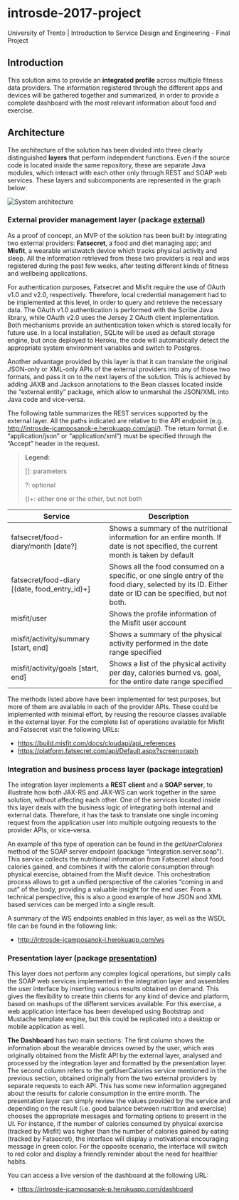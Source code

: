 # introsde-2017-project
University of Trento | Introduction to Service Design and Engineering - Final Project

## Introduction

This solution aims to provide an **integrated profile** across multiple fitness data providers. 
The information registered through the different apps and devices will be gathered together and summarized, in order to provide a complete dashboard with the most relevant information about food and exercise.

## Architecture

The architecture of the solution has been divided into three clearly distinguished **layers** that perform independent functions. Even if the source code is located inside the same repository, these are separate Java modules, which interact with each other only through REST and SOAP web services. These layers and subcomponents are represented in the graph below:

![System architecture](arch.png)

### External provider management layer (package [external](/external))
As a proof of concept, an MVP of the solution has been built by integrating 
two external providers: **Fatsecret**, a food and diet managing app; and **Misfit**, a wearable wristwatch device which tracks physical activity and sleep. All the information retrieved from these two providers is real and was registered during the past few weeks, after testing different kinds of fitness and wellbeing applications.

For authentication purposes, Fatsecret and Misfit require the use of OAuth 
v1.0 and v2.0, respectively. Therefore, local credential management had to 
be implemented at this level, in order to query and retrieve the necessary data. The OAuth v1.0 authentication is performed with the Scribe Java library, while OAuth v2.0 uses the Jersey 2 OAuth client implementation. Both mechanisms provide an authentication token which is stored locally for future use. In a local installation, SQLite will be used as default storage engine, but once deployed to Heroku, the code will automatically detect the appropriate system environment variables and switch to Postgres.

Another advantage provided by this layer is that it can translate 
the original JSON-only or XML-only APIs of the external providers into any 
of those two formats, and pass it on to the next layers of the solution. 
This is achieved by adding JAXB and Jackson annotations to the Bean classes 
located inside the “external.entity” package, which allow to unmarshal 
the JSON/XML into Java code and vice-versa. 

The following table summarizes the REST services supported by 
the external layer. All the paths indicated are relative to the API endpoint (e.g. http://introsde-jcamposanok-e.herokuapp.com/api/). 
 The return format (i.e. “application/json” or “application/xml”) must be specified through the “Accept” header in the request.

> **Legend:**
>
> []: parameters
>
> ?: optional
>
> ()+: either one or the other, but not both

Service | Description
--------|------------
fatsecret/food-diary/month [date?] | Shows a summary of the nutritional information for an entire month. If date is not specified, the current month is taken by default
fatsecret/food-diary [(date, food_entry_id)+] | Shows all the food consumed on a specific, or one single entry of the food diary, selected by its ID. Either date or ID can be specified, but not both.
misfit/user | Shows the profile information of the Misfit user account
misfit/activity/summary [start, end] | Shows a summary of the physical activity performed in the date range specified
misfit/activity/goals [start, end] | Shows a list of the physical activity per day, calories burned vs. goal, for the entire date range specified

The methods listed above have been implemented for test purposes, but more of them are available in each of the provider APIs. These could be implemented with minimal effort, by reusing the resource classes available in the external layer. For the complete list of operations available for Misfit and Fatsecret visit the following URLs:

- https://build.misfit.com/docs/cloudapi/api_references
- https://platform.fatsecret.com/api/Default.aspx?screen=rapih


### Integration and business process layer (package [integration](/integration))

The integration layer implements a **REST client** and a **SOAP server**, to illustrate how both JAX-RS and JAX-WS can work together in the same solution, without affecting each other. One of the services located inside this layer deals with the business logic of integrating both internal and external data. Therefore, it has the task to translate one single incoming request from the application user into multiple outgoing requests to the provider APIs, or vice-versa. 

An example of this type of operation can be found in the *getUserCalories* method of the SOAP server endpoint (package “integration.server.soap”). This service collects the nutritional information from Fatsecret about food calories gained, and combines it with the calorie consumption through physical exercise, obtained from the Misfit device. This orchestration process allows to get a unified perspective of the calories “coming in and out” of the body, providing a valuable insight for the end user. From a technical perspective, this is also a good example of how JSON and XML based services can be merged into a single result.

A summary of the WS endpoints enabled in this layer, as well as the WSDL file can be found in the following link:

- http://introsde-jcamposanok-i.herokuapp.com/ws


### Presentation layer (package [presentation](/presentation))
This layer does not perform any complex logical operations, but simply calls the SOAP web services implemented in the integration layer and assembles the user interface by inserting various results obtained on demand. This gives the flexibility to create thin clients for any kind of device and platform, based on mashups of the different services available. For this exercise, a web application interface has been developed using Bootstrap and Mustache template engine, but this could be replicated into a desktop or mobile application as well. 

**The Dashboard** has two main sections: The first column shows the information about the wearable devices owned by the user, which was originally obtained from the Misfit API by the external layer, analysed and processed by the integration layer and formatted by the presentation layer. The second column refers to the getUserCalories service mentioned in the previous section, obtained originally from the two external providers by separate requests to each API. This has some new information aggregated about the results for calorie consumption in the entire month. The presentation layer can simply review the values provided by the service and depending on the result (i.e. good balance between nutrition and exercise) chooses the appropriate messages and formating options to present in the UI. For instance, if the number of calories consumed by physical exercise (tracked by Misfit) was higher than the number of calories gained by eating (tracked by Fatsecret), the interface will display a motivational encouraging message in green color. For the opposite scenario, the interface will switch to red color and display a friendly reminder about the need for healthier habits.

You can access a live version of the dashboard at the following URL:

- https://introsde-jcamposanok-p.herokuapp.com/dashboard
